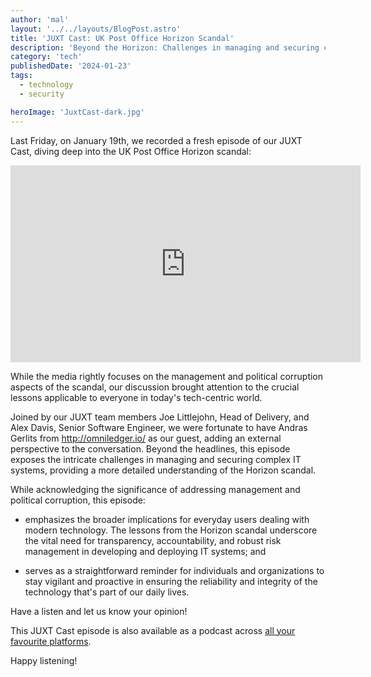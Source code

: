 ```yaml
---
author: 'mal'
layout: '../../layouts/BlogPost.astro'
title: 'JUXT Cast: UK Post Office Horizon Scandal'
description: 'Beyond the Horizon: Challenges in managing and securing complex enterprise-grade IT systems'
category: 'tech'
publishedDate: '2024-01-23'
tags:
  - technology
  - security

heroImage: 'JuxtCast-dark.jpg'
---
```


Last Friday, on January 19th, we recorded a fresh episode of our JUXT Cast, diving deep into the UK Post Office Horizon scandal:

<iframe width="560" height="315" src="https://www.youtube.com/embed/SZfSKDuz2yg?si=FnLtziYx-glW9LM1" title="YouTube video player" frameborder="0" allow="accelerometer; autoplay; clipboard-write; encrypted-media; gyroscope; picture-in-picture; web-share" allowfullscreen></iframe>

While the media rightly focuses on the management and political corruption aspects of the scandal, our discussion brought attention to the crucial lessons applicable to everyone in today's tech-centric world.

Joined by our JUXT team members Joe Littlejohn, Head of Delivery, and Alex Davis, Senior Software Engineer, we were fortunate to have Andras Gerlits from http://omniledger.io/ as our guest, adding an external perspective to the conversation. Beyond the headlines, this episode exposes the intricate challenges in managing and securing complex IT systems, providing a more detailed understanding of the Horizon scandal.

While acknowledging the significance of addressing management and political corruption, this episode:

- emphasizes the broader implications for everyday users dealing with modern technology. The lessons from the Horizon scandal underscore the vital need for transparency, accountability, and robust risk management in developing and deploying IT systems; and

- serves as a straightforward reminder for individuals and organizations to stay vigilant and proactive in ensuring the reliability and integrity of the technology that's part of our daily lives.

Have a listen and let us know your opinion!

This JUXT Cast episode is also available as a podcast across [all your favourite platforms](https://pnc.st/s/juxt-cast/ced5f98b/uk-post-office-horizon-scandal).

Happy listening!
